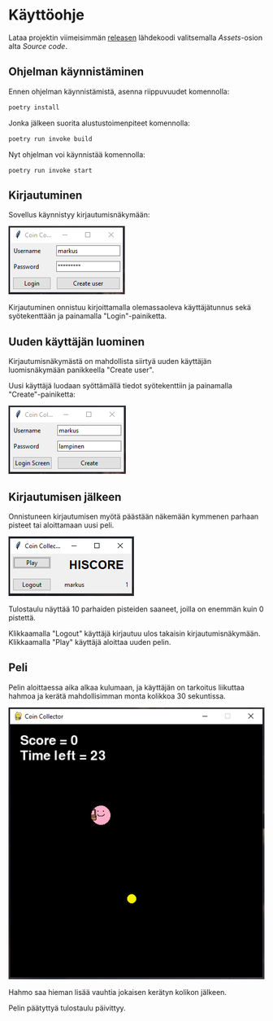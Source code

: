 # Käyttöohje

Lataa projektin viimeisimmän [releasen](https://github.com/Sippee/ot-harjoitustyo/releases/tag/latest) lähdekoodi valitsemalla _Assets_-osion alta _Source code_.

## Ohjelman käynnistäminen

Ennen ohjelman käynnistämistä, asenna riippuvuudet komennolla:

```bash
poetry install
```

Jonka jälkeen suorita alustustoimenpiteet komennolla:

```bash
poetry run invoke build
```

Nyt ohjelman voi käynnistää komennolla:

```
poetry run invoke start
```

## Kirjautuminen

Sovellus käynnistyy kirjautumisnäkymään:

![](dokumentaatio/kuvat/kayttoohje-loginscreen.png)

Kirjautuminen onnistuu kirjoittamalla olemassaoleva käyttäjätunnus sekä syötekenttään ja painamalla "Login"-painiketta.

## Uuden käyttäjän luominen

Kirjautumisnäkymästä on mahdollista siirtyä uuden käyttäjän luomisnäkymään panikkeella "Create user".

Uusi käyttäjä luodaan syöttämällä tiedot syötekenttiin ja painamalla "Create"-painiketta:

![](dokumentaatio/kuvat/kayttoohje-registerscreen.png)

## Kirjautumisen jälkeen

Onnistuneen kirjautumisen myötä päästään näkemään kymmenen parhaan pisteet tai aloittamaan uusi peli.

![](dokumentaatio/kuvat/kayttoohje-loggedinscreen.png)

Tulostaulu näyttää 10 parhaiden pisteiden saaneet, joilla on enemmän kuin 0 pistettä.

Klikkaamalla "Logout" käyttäjä kirjautuu ulos takaisin kirjautumisnäkymään. Klikkaamalla "Play" käyttäjä aloittaa uuden pelin.

## Peli

Pelin aloittaessa aika alkaa kulumaan, ja käyttäjän on tarkoitus liikuttaa hahmoa ja kerätä mahdollisimman monta kolikkoa 30 sekuntissa.

![](dokumentaatio/kuvat/kayttoohje-game.PNG)

Hahmo saa hieman lisää vauhtia jokaisen kerätyn kolikon jälkeen.

Pelin päätyttyä tulostaulu päivittyy.
